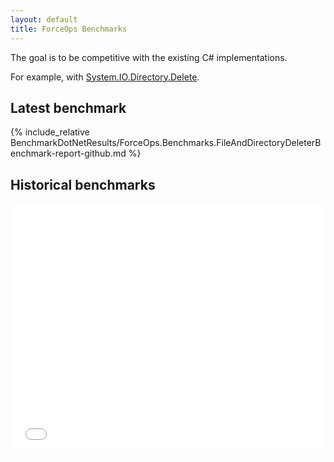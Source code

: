 ```yaml
---
layout: default
title: ForceOps Benchmarks
---
```


<style>
    div.container-lg { max-width: 1250px!important; }
</style>

The goal is to be competitive with the existing C# implementations.

For example, with [System.IO.Directory.Delete](https://learn.microsoft.com/en-us/dotnet/api/system.io.directory.delete?view=net-7.0).

## Latest benchmark

{% include_relative BenchmarkDotNetResults/ForceOps.Benchmarks.FileAndDirectoryDeleterBenchmark-report-github.md %}

## Historical benchmarks

<div class="iframe-container">
<iframe src="dev/bench/index.html" id="myiframe" style="height:400px;width:100%;border:none;overflow:hidden;"></iframe>
</div>

<script>
    const iframe = document.getElementById("myiframe");
    iframe.onload = () => {
        iframe.style.height = iframe.contentWindow.document.body.scrollHeight + 25 + "px";
        const otherhead = iframe.getElementsByTagName("head")[0];
        const link = document.createElement("link");
        link.setAttribute("rel", "stylesheet");
        link.setAttribute("type", "text/css");
        link.setAttribute("href", "../../iframe.css");
        otherhead.appendChild(link);
    }

</script>